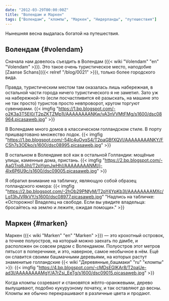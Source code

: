 ```yaml
---
date: "2012-03-29T00:00:00Z"
title: "Волендам и Маркен"
tags: ["Волендам", "кломпы", "Маркен", "Нидерланды", "путешествия"]
---
```


Нынешняя весна выдалась богатой на путешествия.

## Волендам {#volendam}

Сначала нам довелось съездить в Волендам ({{< wiki "Volendam" "en" "Volendam" >}}). Это такое очень туристическое место, наподобие [Zaanse Schans]({{< relref "/blog/0021" >}}), только более городского вида.

Правда, туристическим местом там оказалась лишь набережная, в остальной части города ничего туристического я не заметил. Зато уж на набережной-то (если посчастливится её разыскать, на машине это не так просто) туристов просто невпроворот, кругом торгуют сувенирами.
{{< imgfig "https://1.bp.blogspot.com/-o2K3a3T5EI0/T2pZKTZMp1I/AAAAAAAANKw/vA3nVVMtFMg/s1600/dsc08964.picasaweb.jpg" >}}

<!--more-->

В Волендаме много домов в классическом голландском стиле. В порту пришвартовано множество лодок.
{{< imgfig "https://1.bp.blogspot.com/-54lc4uOyqS4/T2paGBfXQVI/AAAAAAAANKY/FCSh7s3ODko/s1600/dsc08995.picasaweb.jpg" >}}

В остальном в Волендаме всё как в остальной Голландии: мощёные улицы, каменные дома, пристань.
{{< imgfig "https://2.bp.blogspot.com/-AaGTrq8JihI/T2pYgmJwHhI/AAAAAAAANMI/j-4Ix6P6U9c/s1600/dsc09005.picasaweb.jpg" >}}

Я обратил внимание на табличку, являющую собой образец голландского юмора:
{{< imgfig "https://2.bp.blogspot.com/-2hOb29PNfyM/T2pY4YpKb3I/AAAAAAAAMXc/Lq13hJVRkVY/s1600/dsc08977.picasaweb.jpg" "Надпись на табличке: «Осторожно! Владелец на свободе. Если вы увидите владельца: бросайтесь на землю и лежите, ожидая помощи»." >}}

## Маркен {#marken}

Маркен ({{< wiki "Marken" "en" "Marken" >}}) — это крохотный островок, а точнее полуостров, на который можно заехать по дамбе, и расположен он совсем рядом с Волендамом. Полуостров этот метров пятьсот в поперечнике, и это, наверное, самое необычное в нём. Ещё он славится своими башмачными деревьями, на которых растут знаменитые голландские {{< wiki "Деревянные_башмаки" "ru" "кломпы" >}}:
{{< imgfig "https://4.bp.blogspot.com/-cMDsEGIKAr8/T2paUe-ad3I/AAAAAAAAMgY/A7rZsi_EeTg/s1600/dsc09015.picasaweb.jpg" >}}

Когда кломпы созревают и становятся жёлто-оранжевыми, дерево вылущивают, подобно кукурузному початку, и так оставляют до весны. Кломпы же обычно перекрашивают в различные цвета и продают.
